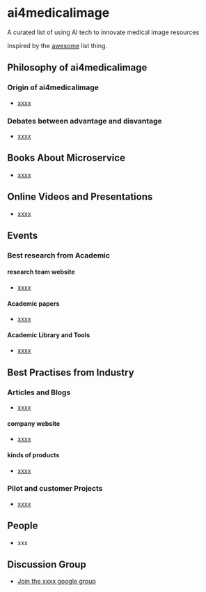 # ai4medicalimage
A curated list of using AI tech to innovate  medical image  resources

Inspired by the [awesome](https://github.com/sindresorhus/awesome) list thing.

## Philosophy of  ai4medicalimage

### Origin of ai4medicalimage

* [xxxx](http://xxxx.html)


### Debates between advantage and disvantage

* [xxxx](http://xxxx.html)


## Books About Microservice

* [xxxx](http://xxxx.html)

## Online Videos and Presentations

* [xxxx](http://xxxx.html)


## Events

### Best research from Academic  

#### research team website

* [xxxx](http://xxxx.html)

#### Academic papers 

* [xxxx](http://xxxx.html)

#### Academic Library and Tools 

* [xxxx](http://xxxx.html)


## Best Practises from Industry

### Articles and Blogs

* [xxxx](http://xxxx.html)


#### company website

* [xxxx](http://xxxx.html)

#### kinds of products 

* [xxxx](http://xxxx.html)

### Pilot and customer Projects

* [xxxx](http://xxxx.html)



## People

* xxx

## Discussion Group

* [Join the xxxx google group](https://groups.google.com/forum/#!forum/xxx)


